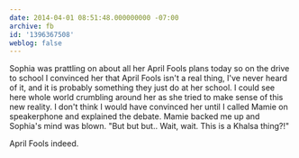 ```yaml
---
date: 2014-04-01 08:51:48.000000000 -07:00
archive: fb
id: '1396367508'
weblog: false
---
```


Sophia was prattling on about all her April Fools plans today so on the drive to school I convinced her that April Fools isn't a real thing, I've never heard of it, and it is probably something they just do at her school. I could see here whole world crumbling around her as she tried to make sense of this new reality. I don't think I would have convinced her until I called Mamie on speakerphone and explained the debate. Mamie backed me up and Sophia's mind was blown. "But but but.. Wait, wait. This is a Khalsa thing?!"

April Fools indeed.

